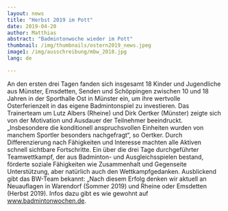 ```yaml
---
layout: news
title: "Herbst 2019 im Pott"
date: 2019-04-20
author: Matthias
abstract: "Badmintonwoche wieder im Pott"
thumbnail: /img/thumbnails/ostern2019_news.jpeg
image1: /img/ausschreibung/mbw_2018.jpg
lang: de

---
```


An den ersten drei Tagen fanden sich insgesamt 18 Kinder und Jugendliche aus Münster, Emsdetten, Senden und Schöppingen zwischen 10 und 18 Jahren in der Sporthalle Ost in Münster ein, um ihre wertvolle Osterferienzeit in das eigene Badmintonspiel zu investieren. Das Trainerteam um Lutz Albers (Rheine) und Dirk Oertker (Münster) zeigte sich von der Motivation und Ausdauer der Teilnehmer beeindruckt. „Insbesondere die konditionell anspruchsvollen Einheiten wurden von manchem Sportler besonders nachgefragt“, so Oertker. Durch Differenzierung nach Fähigkeiten und Interesse machten alle Aktiven schnell sichtbare Fortschritte. Ein über die drei Tage durchgeführter Teamwettkampf, der aus Badminton- und Ausgleichsspielen bestand, förderte soziale Fähigkeiten wie Zusammenhalt und Gegenseite Unterstützung, aber natürlich auch den Wettkampfgedanken. Ausblickend gibt das BW-Team bekannt: „Nach diesem Erfolg denken wir aktuell an Neuauflagen in Warendorf (Sommer 2019) und Rheine oder Emsdetten (Herbst 2019). Infos dazu gibt es wie gewohnt auf www.badmintonwochen.de. 
